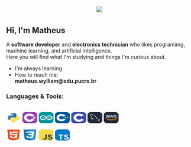 

<h1 align="center">
  <a href="https://git.io/typing-svg">
    <img src="https://readme-typing-svg.herokuapp.com/?lines=Hi+I'm+Matheus👋;I'm+a+Software+Developer;Welcome🚀&center=true&size=29">
  </a>
  </div>
</h1>

<h2>Hi, I'm Matheus</h2>

<p>A <b>software developer</b> and <b>electronics technician</b> who likes programimg, machine learning, and artificial intelligence.<br>
Here you will find what I'm studying and things I'm curious about.</p>

<ul>
 <li> I'm always learning. </li>
 <li> How to reach me: <br>
   <b>matheus.wylliam@edu.pucrs.br</b> </li>
</ul>

<h3> Languages & Tools: </h3>
<div style="display: inline_block"><br>
  <img align="center" alt="Python" height="30" width="40" src="https://raw.githubusercontent.com/devicons/devicon/master/icons/python/python-original.svg">
  <img align="center" alt="C#" height="30" width="40" src="https://github.com/tandpfun/skill-icons/raw/main/icons/CS.svg">
   <img align="center" alt="Arduino" height="30" width="40" src="https://github.com/tandpfun/skill-icons/raw/main/icons/Arduino.svg">
    <img align="center" alt="C++" height="30" width="40" src="https://github.com/tandpfun/skill-icons/raw/main/icons/CPP.svg">
    <img align="center" alt="C" height="30" width="40" src="https://github.com/tandpfun/skill-icons/raw/main/icons/C.svg">
   <img align="center" alt="MySql" height="30" width="40" src="https://github.com/tandpfun/skill-icons/raw/main/icons/MySQL-Dark.svg">
   <img align="center" alt="Amazon" height="30" width="40" src="https://github.com/tandpfun/skill-icons/raw/main/icons/AWS-Dark.svg"> 
</div>
<div style="display: inline_block"> <br>
   <img align="center" alt="HTML" height="30" width="40" src="https://raw.githubusercontent.com/devicons/devicon/master/icons/html5/html5-original.svg">
   <img align="center" alt="CSS" height="30" width="40" src="https://raw.githubusercontent.com/devicons/devicon/master/icons/css3/css3-original.svg">
    <img align="center" alt="JavaScript" height="30" width="40" src="https://github.com/tandpfun/skill-icons/raw/main/icons/JavaScript.svg">
   <img align="center" alt="Typescript" height="30" width="40" src="https://github.com/tandpfun/skill-icons/raw/main/icons/TypeScript.svg"> 
   
  </div>
